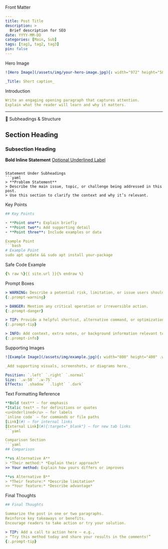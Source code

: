 Front Matter
```yaml
---
title: Post Title
description: >
  Brief description for SEO
date: YYYY-MM-DD
categories: [Main, Sub]
tags: [tag1, tag2, tag3]
pin: false
---
```

Hero Image
```yaml
![Hero Image](/assets/img/your-hero-image.jpg){: width="972" height="589" .w-50 .right}

_Title: Short caption_
```

Introduction
```yaml
Write an engaging opening paragraph that captures attention.  
Explain what the reader will learn and why it matters.
```

---

📘 Subheadings & Structure

## Section Heading
### Subsection Heading
**Bold Inline Statement** <u>Optional Underlined Label</u>
```

Statement Under Subheadings
```yaml
> **Problem Statement**
> Describe the main issue, topic, or challenge being addressed in this post.  
> Use this section to clarify the context and why it’s relevant.

```

Key Points
```yaml
## Key Points

- **Point one**: Explain briefly  
- **Point two**: Add supporting detail  
- **Point three**: Include examples or data

Example Point
```bash
# Example Point
sudo apt update && sudo apt install your-package
```

Safe Code Example
```yaml
{% raw %}{{ site.url }}{% endraw %}
```

Prompt Boxes
```yaml
> WARNING: Describe a potential risk, limitation, or issue users should be aware of.
{:.prompt-warning}

> DANGER: Mention any critical operation or irreversible action.
{:.prompt-danger}

> TIP: Provide a helpful shortcut, alternative command, or optimization idea.
{:.prompt-tip}

> INFO: Add context, extra notes, or background information relevant to this section.
{:.prompt-info}
```

Supporting Images
```yaml
![Example Image](/assets/img/example.jpg){: width="800" height="400" .w-50 .right}

_Add supporting visuals, screenshots, or diagrams here._

Position: `.left` `.right` `.normal`  
Size: `.w-50` `.w-75`  
Effects: `.shadow` `.light` `.dark`
```

Text Formatting Reference
```yaml
**Bold text** – for emphasis  
*Italic text* – for definitions or quotes  
<u>Underlined</u> – for labels  
`inline code` – for commands or file paths  
[Link](#) – for internal links  
[External Link](#){:target="_blank"} – for new tab links
```yaml

Comparison Section
```yaml
## Comparison

**vs Alternative A**  
> *Their method:* *Explain their approach*  
>> Your method: Explain how yours differs or improves  

**vs Alternative B**  
> *Their feature:* *Describe limitation*  
>> *Your feature:* *Describe advantage*
```

Final Thoughts
```yaml
## Final Thoughts

Summarize the post in one or two paragraphs.  
Reinforce key takeaways or benefits.  
Encourage readers to take action or try your solution.

> TIP: Add a call to action here — e.g.,  
> “Try this method today and share your results in the comments!”
{:.prompt-tip}
```
